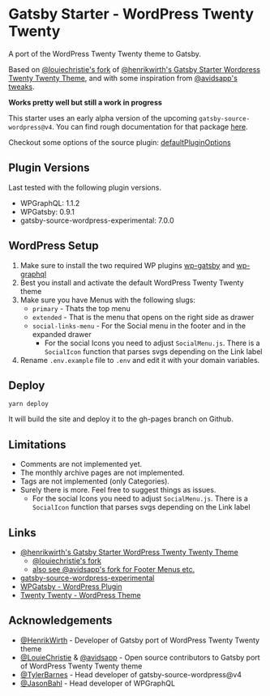 # Gatsby Starter - WordPress Twenty Twenty

A port of the WordPress Twenty Twenty theme to Gatsby.

Based on [@louiechristie's fork](https://github.com/louiechristie/blog) of [@henrikwirth's Gatsby Starter Wordpress Twenty Twenty Theme](https://github.com/henrikwirth/gatsby-starter-wordpress-twenty-twenty), and with some inspiration from [@avidsapp's tweaks](https://github.com/avidsapp/gatsby-wordpress-2020).

**Works pretty well but still a work in progress**

This starter uses an early alpha version of the upcoming `gatsby-source-wordpress@v4`. You can find rough documentation for that package [here](https://github.com/TylerBarnes/gatsby/blob/feat/source-wordpress-v4/packages/gatsby-source-wordpress-experimental/README.md).

Checkout some options of the source plugin: [defaultPluginOptions](https://github.com/gatsbyjs/gatsby-source-wordpress-experimental/blob/master/src/models/gatsby-api.js#L6)

## Plugin Versions

Last tested with the following plugin versions.

- WPGraphQL: 1.1.2
- WPGatsby: 0.9.1
- gatsby-source-wordpress-experimental: 7.0.0

## WordPress Setup

1. Make sure to install the two required WP plugins [wp-gatsby](https://github.com/gatsbyjs/wp-gatsby) and [wp-graphql](https://github.com/wp-graphql/wp-graphql)
2. Best you install and activate the default WordPress Twenty Twenty theme
3. Make sure you have Menus with the following slugs:
   - `primary` - Thats the top menu
   - `extended` - That is the menu that opens on the right side as drawer
   - `social-links-menu` - For the Social menu in the footer and in the expanded drawer
      - For the social Icons you need to adjust `SocialMenu.js`. There is a `SocialIcon` function that parses svgs depending on the Link label
4. Rename `.env.example` file to `.env` and edit it with your domain variables.

## Deploy

```console
yarn deploy
```

It will build the site and deploy it to the gh-pages branch on Github.

## Limitations

- Comments are not implemented yet.
- The monthly archive pages are not implemented.
- Tags are not implemented (only Categories).
- Surely there is more. Feel free to suggest things as issues.
  - For the social Icons you need to adjust `SocialMenu.js`. There is a `SocialIcon` function that parses svgs depending on the Link label

## Links

- [@henrikwirth's Gatsby Starter WordPress Twenty Twenty Theme](https://github.com/henrikwirth/gatsby-starter-wordpress-twenty-twenty)
  - [@louiechristie's fork](https://github.com/louiechristie/blog)
  - [also see @avidsapp's fork for Footer Menus etc.](https://github.com/avidsapp/gatsby-wordpress-2020)
- [gatsby-source-wordpress-experimental](https://github.com/gatsbyjs/gatsby-source-wordpress-experimental)
- [WPGatsby - WordPress Plugin](https://github.com/gatsbyjs/wp-gatsby)
- [Twenty Twenty - WordPress Theme](https://de.wordpress.org/themes/twentytwenty/)

## Acknowledgements

- [@HenrikWirth](https://github.com/henrikwirth) - Developer of Gatsby port of WordPress Twenty Twenty theme
- [@LouieChristie](https://github.com/louiechristie) & [@avidsapp](https://github.com/avidsapp) - Open source contributors to Gatsby port of WordPress Twenty Twenty theme
- [@TylerBarnes](https://github.com/TylerBarnes) - Head developer of gatsby-source-wordpress@v4
- [@JasonBahl](https://github.com/jasonbahl) - Head developer of WPGraphQL
